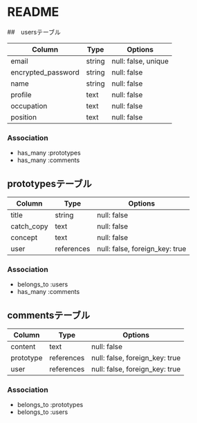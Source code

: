 # README

##　usersテーブル

| Column | Type       | Options                        |
| ------ | ---------- | ------------------------------ |
| email   | string    | null: false, unique            |
| encrypted_password  | string | null: false |
| name | string | null: false |
| profile | text | null: false |
| occupation | text | null: false |
| position | text | null: false |

### Association
- has_many :prototypes
- has_many :comments

## prototypesテーブル

| Column | Type       | Options                        |
| ------ | ---------- | ------------------------------ |
| title   | string | null: false |
| catch_copy | text | null: false |
| concept | text |  null: false |
| user | references | null: false, foreign_key: true |

### Association
- belongs_to :users
- has_many :comments

 ## commentsテーブル

| Column | Type       | Options                        |
| ------ | ---------- | ------------------------------ |
| content | text | null: false |
| prototype | references | null: false, foreign_key: true |
| user | references | null: false, foreign_key: true |

### Association
- belongs_to :prototypes
- belongs_to :users

